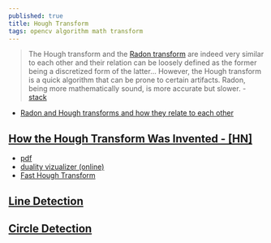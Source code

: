```yaml
---
published: true
title: Hough Transform
tags: opencv algorithm math transform
---
```

> The Hough transform and the [Radon transform](https://en.wikipedia.org/wiki/Radon_transform) are indeed very similar to each other and their relation can be loosely defined as the former being a discretized form of the latter... However, the Hough transform is a quick algorithm that can be prone to certain artifacts. Radon, being more mathematically sound, is more accurate but slower. - [stack](https://dsp.stackexchange.com/questions/470/whats-the-difference-between-the-hough-and-radon-transforms/472#472)

- [Radon and Hough transforms and how they relate to each other](http://tnw.home.tudelft.nl/fileadmin/Faculteit/TNW/Over_de_faculteit/Afdelingen/Imaging_Science_and_Technology/Research/Research_Groups/Quantitative_Imaging/Publications/Technical_Reports/doc/mvanginkel_radonandhough_tr2004.pdf)

## [How the Hough Transform Was Invented - \[HN\]](https://news.ycombinator.com/item?id=13148364)
- [pdf](https://pdfs.semanticscholar.org/f7e8/cbca97de34fd3695e538e164a1b40d27b04e.pdf)
- [duality vizualizer (online)](https://liquiddandruff.github.io/hough-transform-visualizer/)
- [Fast Hough Transform](https://www.researchgate.net/publication/228573007_Hough_Transform_Underestimated_Tool_In_The_Computer_Vision_Field)

## [Line Detection](https://docs.opencv.org/2.4/doc/tutorials/imgproc/imgtrans/hough_lines/hough_lines.html)

## [Circle Detection](https://www.bogotobogo.com/python/OpenCV_Python/python_opencv3_Image_Hough%20Circle_Transform.php)
